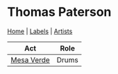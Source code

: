# Thomas Paterson

[Home](../index.md) | [Labels](../labels.md) | [Artists](../artists.md)

| Act | Role |
|---|---|
| [Mesa Verde](mesa-verde.md) | Drums |